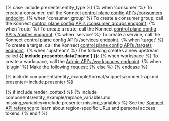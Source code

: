 {% case include.presenter.entity_type %}
{% when 'consumer' %}
  To create a consumer, call the Konnect [control plane config API’s /consumers endpoint](/api/konnect/control-plane-configuration/#/operations/create-consumer). 
{% when 'consumer_group' %}
  To create a consumer group, call the Konnect [control plane config API’s /consumer_groups endpoint](/api/konnect/control-plane-configuration/#/operations/create-consumer_group).
{% when 'route' %}
  To create a route, call the Konnect [control plane config API's /routes endpoint](/api/konnect/control-plane-configuration/#/operations/create-route).
{% when 'service' %}
  To create a service, call the Konnect [control plane config API’s /services endpoint](/api/konnect/control-plane-configuration/#/operations/create-service).
{% when 'target' %}
  To create a target, call the Konnect [control plane config API’s /targets endpoint](/api/konnect/control-plane-configuration/#/operations/create-target-with-upstream). 
{% when 'upstream' %}
  The following creates a new upstream called **{{ include.presenter.data['name'] }}**:
{% when workspace %}
  To create a workspace, call the [Admin API’s /workspaces endpoint](/api/gateway/admin-ee/#/operations/create-workspace).
{% when 'plugin' %}
  Make the following request:
{% else %}
{% endcase %}

{% include components/entity_example/format/snippets/konnect-api.md presenter=include.presenter %}

{% if include.render_context %}
{% include components/entity_example/replace_variables.md missing_variables=include.presenter.missing_variables %}
See the <a href="https://docs.konghq.com/konnect/api/">Konnect API reference</a> to learn about region-specific URLs and personal access tokens.
{% endif %}
